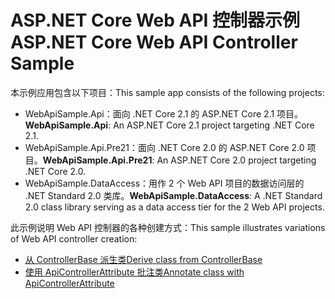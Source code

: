 # <a name="aspnet-core-web-api-controller-sample"></a><span data-ttu-id="fd982-101">ASP.NET Core Web API 控制器示例</span><span class="sxs-lookup"><span data-stu-id="fd982-101">ASP.NET Core Web API Controller Sample</span></span>

<span data-ttu-id="fd982-102">本示例应用包含以下项目：</span><span class="sxs-lookup"><span data-stu-id="fd982-102">This sample app consists of the following projects:</span></span>

- <span data-ttu-id="fd982-103">WebApiSample.Api：面向 .NET Core 2.1 的 ASP.NET Core 2.1 项目。</span><span class="sxs-lookup"><span data-stu-id="fd982-103">**WebApiSample.Api**: An ASP.NET Core 2.1 project targeting .NET Core 2.1.</span></span>
- <span data-ttu-id="fd982-104">WebApiSample.Api.Pre21：面向 .NET Core 2.0 的 ASP.NET Core 2.0 项目。</span><span class="sxs-lookup"><span data-stu-id="fd982-104">**WebApiSample.Api.Pre21**: An ASP.NET Core 2.0 project targeting .NET Core 2.0.</span></span>
- <span data-ttu-id="fd982-105">WebApiSample.DataAccess：用作 2 个 Web API 项目的数据访问层的 .NET Standard 2.0 类库。</span><span class="sxs-lookup"><span data-stu-id="fd982-105">**WebApiSample.DataAccess**: A .NET Standard 2.0 class library serving as a data access tier for the 2 Web API projects.</span></span>

<span data-ttu-id="fd982-106">此示例说明 Web API 控制器的各种创建方式：</span><span class="sxs-lookup"><span data-stu-id="fd982-106">This sample illustrates variations of Web API controller creation:</span></span>

- [<span data-ttu-id="fd982-107">从 ControllerBase 派生类</span><span class="sxs-lookup"><span data-stu-id="fd982-107">Derive class from ControllerBase</span></span>](https://docs.microsoft.com/en-us/aspnet/core/web-api/define-controller#derive-class-from-controllerbase)
- [<span data-ttu-id="fd982-108">使用 ApiControllerAttribute 批注类</span><span class="sxs-lookup"><span data-stu-id="fd982-108">Annotate class with ApiControllerAttribute</span></span>](https://docs.microsoft.com/en-us/aspnet/core/web-api/define-controller#annotate-class-with-apicontrollerattribute)